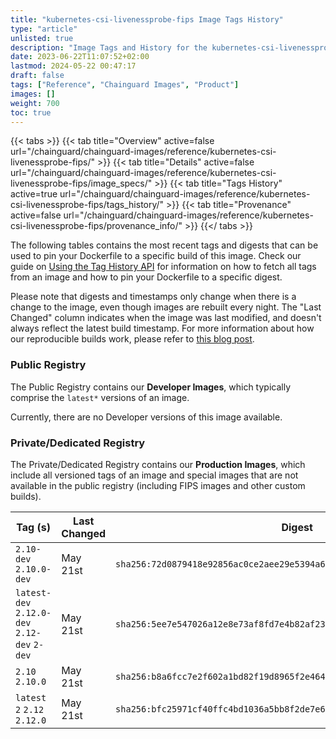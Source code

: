 ```yaml
---
title: "kubernetes-csi-livenessprobe-fips Image Tags History"
type: "article"
unlisted: true
description: "Image Tags and History for the kubernetes-csi-livenessprobe-fips Chainguard Image"
date: 2023-06-22T11:07:52+02:00
lastmod: 2024-05-22 00:47:17
draft: false
tags: ["Reference", "Chainguard Images", "Product"]
images: []
weight: 700
toc: true
---
```


{{< tabs >}}
{{< tab title="Overview" active=false url="/chainguard/chainguard-images/reference/kubernetes-csi-livenessprobe-fips/" >}}
{{< tab title="Details" active=false url="/chainguard/chainguard-images/reference/kubernetes-csi-livenessprobe-fips/image_specs/" >}}
{{< tab title="Tags History" active=true url="/chainguard/chainguard-images/reference/kubernetes-csi-livenessprobe-fips/tags_history/" >}}
{{< tab title="Provenance" active=false url="/chainguard/chainguard-images/reference/kubernetes-csi-livenessprobe-fips/provenance_info/" >}}
{{</ tabs >}}

The following tables contains the most recent tags and digests that can be used to pin your Dockerfile to a specific build of this image. Check our guide on [Using the Tag History API](/chainguard/chainguard-images/using-the-tag-history-api/) for information on how to fetch all tags from an image and how to pin your Dockerfile to a specific digest.

Please note that digests and timestamps only change when there is a change to the image, even though images are rebuilt every night. The "Last Changed" column indicates when the image was last modified, and doesn't always reflect the latest build timestamp. For more information about how our reproducible builds work, please refer to [this blog post](https://www.chainguard.dev/unchained/reproducing-chainguards-reproducible-image-builds).

### Public Registry
The Public Registry contains our **Developer Images**, which typically comprise the `latest*` versions of an image.

Currently, there are no Developer versions of this image available.

### Private/Dedicated Registry
The Private/Dedicated Registry contains our **Production Images**, which include all versioned tags of an image and special images that are not available in the public registry (including FIPS images and other custom builds).

| Tag (s)                                       | Last Changed | Digest                                                                    |
|-----------------------------------------------|--------------|---------------------------------------------------------------------------|
|  `2.10-dev` `2.10.0-dev`                      | May 21st     | `sha256:72d0879418e92856ac0ce2aee29e5394a61188c71171abddf0362851d9a114c3` |
|  `latest-dev` `2.12.0-dev` `2.12-dev` `2-dev` | May 21st     | `sha256:5ee7e547026a12e8e73af8fd7e4b82af230b9f5126b2b5cfe06136f0ab2810ae` |
|  `2.10` `2.10.0`                              | May 21st     | `sha256:b8a6fcc7e2f602a1bd82f19d8965f2e464b262420f9c6f619bb41aac3166fb60` |
|  `latest` `2` `2.12` `2.12.0`                 | May 21st     | `sha256:bfc25971cf40ffc4bd1036a5bb8f2de7e65b8d43398df5ed81363e512498683d` |

